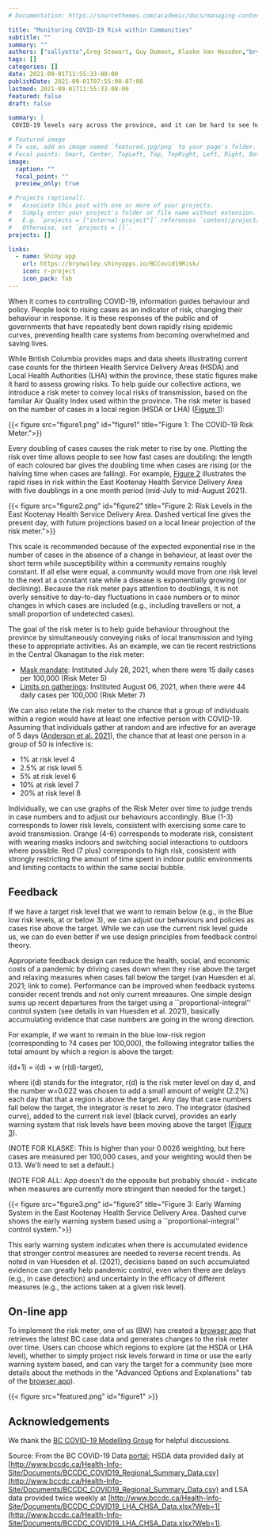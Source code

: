 ```yaml
---
# Documentation: https://sourcethemes.com/academic/docs/managing-content/

title: "Monitoring COVID-19 Risk within Communities"
subtitle: ""
summary: ""
authors: ["sallyotto",Greg Stewart, Guy Dumont, Klaske Van Heusden,"bryn wiley"]
tags: []
categories: []
date: 2021-09-01T11:55:33-08:00
publishDate: 2021-09-01T07:55:00-07:00
lastmod: 2021-09-01T11:55:33-08:00
featured: false
draft: false

summary: |
 COVID-19 levels vary across the province, and it can be hard to see how cases numbers have changed over time from community to community. We introduce a COVID-19 Risk Meter and an on-line app that allows people in the province to see how COVID-19 risks have changed over time.  We also use feedback control theory to indicate when case numbers are trending for too long above a target level, giving an earlier warning signal that additional measures should be taken by the community to prevent transmission.

# Featured image
# To use, add an image named `featured.jpg/png` to your page's folder.
# Focal points: Smart, Center, TopLeft, Top, TopRight, Left, Right, BottomLeft, Bottom, BottomRight.
image:
  caption: ""
  focal_point: ""
  preview_only: true

# Projects (optional).
#   Associate this post with one or more of your projects.
#   Simply enter your project's folder or file name without extension.
#   E.g. `projects = ["internal-project"]` references `content/project/deep-learning/index.md`.
#   Otherwise, set `projects = []`.
projects: []

links:
  - name: Shiny app
    url: https://brynwiley.shinyapps.io/BCCovid19Risk/
    icon: r-project
    icon_pack: fab
---
```



When it comes to controlling COVID-19, information guides behaviour and policy. People look to rising cases as an indicator of risk, changing their behaviour in response. It is these responses of the public and of governments that have repeatedly bent down rapidly rising epidemic curves, preventing health care systems from becoming overwhelmed and saving lives.

While British Columbia provides maps and data sheets illustrating current case counts for the thirteen Health Service Delivery Areas (HSDA) and Local Health Authorities (LHA) within the province, these static figures make it hard to assess growing risks. To help guide our collective actions, we introduce a risk meter  to convey local risks of transmission, based on the familiar Air Quality Index used within the province. The risk meter is based on the number of cases in a local region (HSDA or LHA) ([Figure 1](#figure1)):

{{< figure src="figure1.png" id="figure1" title="Figure 1: The COVID-19 Risk Meter.">}}

Every doubling of cases causes the risk meter to rise by one. Plotting the risk over time allows people to see how fast cases are doubling: the length of each coloured bar gives the doubling time when cases are rising (or the halving time when cases are falling). For example, [Figure 2](#figure2) illustrates the rapid rises in risk within the East Kootenay Health Service Delivery Area with five doublings in a one month period (mid-July to mid-August 2021).

{{< figure src="figure2.png" id="figure2" title="Figure 2: Risk Levels in the East Kootenay Health Service Delivery Area. Dashed vertical line gives the present day, with future projections based on a local linear projection of the risk meter.">}}

This scale is recommended because of the expected exponential rise in the number of cases in the absence of a change in behaviour, at least over the short term while susceptibility within a community remains roughly constant. If all else were equal, a community would move from one risk level to the next at a constant rate while a disease is exponentially growing (or declining).  Because the risk meter pays attention to doublings, it is not overly sensitive to day-to-day fluctuations in case numbers or to minor changes in which cases are included (e.g., including travellers or not, a small proportion of undetected cases). 

The goal of the risk meter is to help guide behaviour throughout the province by simultaneously conveying risks of local transmission and tying these to appropriate activities.  As an example, we can tie recent restrictions in the Central Okanagan to the risk meter:

* [Mask mandate](https://www.cbc.ca/news/canada/british-columbia/b-c-interior-covid-cases-update-1.6121240): Instituted July 28, 2021, when there were 15 daily cases per 100,000 (Risk Meter 5)
* [Limits on gatherings](https://www.cbc.ca/news/canada/british-columbia/covid-19-update-aug6-1.6132524): Instituted August 06, 2021, when there were 44 daily cases per 100,000 (Risk Meter 7)

We can also relate the risk meter to the chance that a group of individuals within a region would have at least one infective person with COVID-19. Assuming that individuals gather at random and are infective for an average of 5 days ([Anderson et al. 2021](https://www.sciencedirect.com/science/article/pii/S1755436521000141)), the chance that at least one person in a group of 50 is infective is:

* 1% at risk level 4
* 2.5% at risk level 5
* 5% at risk level 6
* 10% at risk level 7
* 20% at risk level 8

Individually, we can use graphs of the Risk Meter over time to judge trends in case numbers and to adjust our behaviours accordingly. Blue (1-3) corresponds to lower risk levels, consistent with exercising some care to avoid transmission.  Orange (4-6) corresponds to moderate risk, consistent with wearing masks indoors and switching social interactions to outdoors where possible. Red (7 plus) corresponds to high risk, consistent with strongly restricting the amount of time spent in indoor public environments and limiting contacts to within the same social bubble.

## Feedback
If we have a target risk level that we want to remain below (e.g., in the Blue low risk levels, at or below 3), we can adjust our behaviours and policies as cases rise above the target. While we can use the current risk level guide us, we can do even better if we use design principles from feedback control theory.  

Appropriate feedback design can reduce the health, social, and economic costs of a pandemic by driving cases down when they rise above the target and relaxing measures when cases fall below the target (van Huesden et al. 2021; link to come).  Performance can be improved when feedback systems consider recent trends and not only current mreasures.  One simple design sums up recent departures from the target using a ``proportional-integral'' control system (see details in van Huesden et al. 2021), basically accumulating evidence that case numbers are going in the wrong direction. 

For example, if we want to remain in the blue low-risk region (corresponding to ?4 cases per 100,000), the following integrator tallies the total amount by which a region is above the target:
 
i(d+1) = i(d) + w (r(d)-target),

where i(d) stands for the integrator, r(d) is the risk meter level on day d, and the number w=0.022 was chosen to add a small amount of weight (2.2%) each day that that a region is above the target. Any day that case numbers fall below the target, the integrator is reset to zero. The integrator (dashed curve), added to the current risk level (black curve), provides an early warning system that risk levels have been moving above the target ([Figure 3](#figure3)). 

(NOTE FOR KLASKE: This is higher than your 0.0026 weighting, but here cases are measured per 100,000 cases, and your weighting would then be 0.13. We'll need to set a default.) 

(NOTE FOR ALL: App doesn't do the opposite but probably should - indicate when measures are currently more stringent than needed for the target.)

{{< figure src="figure3.png" id="figure3" title="Figure 3: Early Warning System in the East Kootenay Health Service Delivery Area. Dashed curve shows the early warning system based using a ``proportional-integral'' control system.">}}

This early warning system indicates when there is accumulated evidence that stronger control measures are needed to reverse recent trends. As noted in van Huesden et al. (2021), decisions based on such accumulated evidence can greatly help pandemic control, even when there are delays (e.g., in case detection) and uncertainty in the efficacy of different measures (e.g., the actions taken at a given risk level).

## On-line app
To implement the risk meter, one of us (BW) has created a [browser app](https://brynwiley.shinyapps.io/BCCovid19Risk/) that retrieves the latest BC case data and generates changes to the risk meter over time. Users can choose which regions to explore (at the HSDA or LHA level), whether to simply project risk levels forward in time or use the early warning system based, and can vary the target for a community (see more details about the methods in the "Advanced Options and Explanations" tab of the [browser app](https://brynwiley.shinyapps.io/BCCovid19Risk/)). 

{{< figure src="featured.png" id="figure1" >}}

## Acknowledgements

We thank the [BC COVID-19 Modelling Group](https://bccovid-19group.ca) for helpful discussions.

Source: From the BC COVID-19 Data [portal](http://www.bccdc.ca/health-info/diseases-conditions/covid-19/data); HSDA data provided daily at [http://www.bccdc.ca/Health-Info-Site/Documents/BCCDC_COVID19_Regional_Summary_Data.csv](http://www.bccdc.ca/Health-Info-Site/Documents/BCCDC_COVID19_Regional_Summary_Data.csv) and LSA data provided twice weekly at [http://www.bccdc.ca/Health-Info-Site/Documents/BCCDC_COVID19_LHA_CHSA_Data.xlsx?Web=1](http://www.bccdc.ca/Health-Info-Site/Documents/BCCDC_COVID19_LHA_CHSA_Data.xlsx?Web=1).